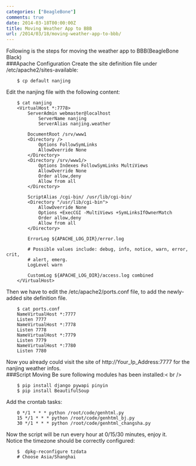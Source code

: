 ```yaml
---
categories: ["BeagleBone"]
comments: true
date: 2014-03-18T00:00:00Z
title: Moving Weather App to BBB
url: /2014/03/18/moving-weather-app-to-bbb/
---
```


Following is the steps for moving the weather app to BBB(BeagleBone Black)<br />
###Apache Configuration
Create the site definition file under /etc/apache2/sites-available: <br />

```
	$ cp default nanjing

```
Edit the nanjing file with the following content:

```
	$ cat nanjing
	<VirtualHost *:7778>
		ServerAdmin webmaster@localhost
	        ServerName nanjing
	        ServerAlias nanjing.weather
	
		DocumentRoot /srv/www1
		<Directory />
			Options FollowSymLinks
			AllowOverride None
		</Directory>
		<Directory /srv/www1/>
			Options Indexes FollowSymLinks MultiViews
			AllowOverride None
			Order allow,deny
			Allow from all
		</Directory>
	
		ScriptAlias /cgi-bin/ /usr/lib/cgi-bin/
		<Directory "/usr/lib/cgi-bin">
			AllowOverride None
			Options +ExecCGI -MultiViews +SymLinksIfOwnerMatch
			Order allow,deny
			Allow from all
		</Directory>
	
		ErrorLog ${APACHE_LOG_DIR}/error.log
	
		# Possible values include: debug, info, notice, warn, error, crit,
		# alert, emerg.
		LogLevel warn
	
		CustomLog ${APACHE_LOG_DIR}/access.log combined
	</VirtualHost>

```
Then we have to edit the /etc/apache2/ports.conf file, to add the newly-added site definition file. <br />

```
	$ cat ports.conf
	NameVirtualHost *:7777
	Listen 7777
	NameVirtualHost *:7778
	Listen 7778
	NameVirtualHost *:7779
	Listen 7779
	NameVirtualHost *:7780
	Listen 7780

```
Now you already could visit the site of http://Your_Ip_Address:7777 for the nanjing weather infos. <br />
###Script Moving
Be sure following modules has been installed:< br />

```
	$ pip install django pywapi pinyin
	$ pip install BeautifulSoup

```
Add the crontab tasks:<br />

```
	0 */1 * * * python /root/code/genhtml.py
	15 */1 * * * python /root/code/genhtml_bj.py
	30 */1 * * * python /root/code/genhtml_changsha.py

```
Now the script will be run every hour at 0/15/30 minutes, enjoy it. <br />
Notice the timezone should be correctly configured:<br />

```
	$  dpkg-reconfigure tzdata
	# Choose Asia/Shanghai

```
